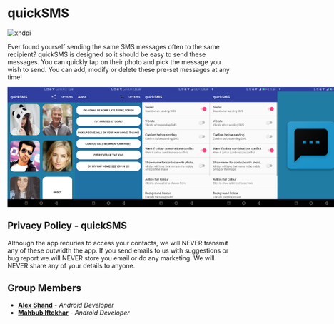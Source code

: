 # quickSMS


![xhdpi](https://user-images.githubusercontent.com/37498811/40734231-a47ec39e-6459-11e8-8beb-1bfc5500b87a.png)

Ever found yourself sending the same SMS messages often to the same recipient? quickSMS is designed so it should be easy to send these messages. You can quickly tap on their photo and pick the message you wish to send. You can add, modify or delete these pre-set messages at any time!


<div style="display:flex;">
<img alt="App image" src="/APPIMAGES/mainScreen.png" width="30%">
<img alt="App image" src="/APPIMAGES/textMessageActivity.png" width="30%">
<img alt="App image" src="/APPIMAGES/setting.png" width="30%">
<img alt="App image" src="/APPIMAGES/settings2.png" width="30%">
<img alt="App image" src="/APPIMAGES/splash.png" width="30%">

</div>

## Privacy Policy - quickSMS
Although the app requries to access your contacts, we will NEVER transmit any of these outwidth the app. If you send emails to us with suggestions or bug report we will NEVER store you email or do any marketing. We will NEVER share any of your details to anyone. 

## Group Members

* **[Alex Shand](https://github.com/Alex-Shand)** - *Android Developer* 
* **[Mahbub Iftekhar](https://www.mahbubiftekhar.co.uk/)** - *Android Developer*
